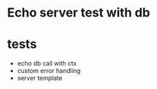 # Echo server test with db


# tests

* echo db call with ctx
* custom error handling
* server template  